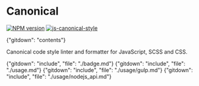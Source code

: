 # Canonical

<!-- [![Travis build status](http://img.shields.io/travis/gajus/canonical/master.svg?style=flat)](https://travis-ci.org/gajus/canonical) -->
[![NPM version](http://img.shields.io/npm/v/canonical.svg?style=flat)](https://www.npmjs.com/package/canonical)
[![js-canonical-style](https://img.shields.io/badge/code%20style-canonical-brightgreen.svg?style=flat)](https://github.com/gajus/canonical)

{"gitdown": "contents"}

Canonical code style linter and formatter for JavaScript, SCSS and CSS.

{"gitdown": "include", "file": "./badge.md"}
{"gitdown": "include", "file": "./usage.md"}
{"gitdown": "include", "file": "./usage/gulp.md"}
{"gitdown": "include", "file": "./usage/nodejs_api.md"}
